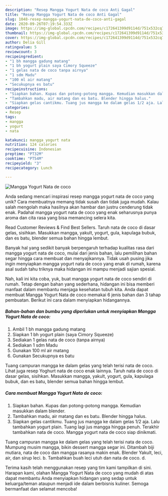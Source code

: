 ```yaml
---
description: "Resep Mangga Yogurt Nata de coco Anti Gagal"
title: "Resep Mangga Yogurt Nata de coco Anti Gagal"
slug: 1048-resep-mangga-yogurt-nata-de-coco-anti-gagal
date: 2020-09-26T07:19:54.333Z
image: https://img-global.cpcdn.com/recipes/c172641399d9114d/751x532cq70/mangga-yogurt-nata-de-coco-foto-resep-utama.jpg
thumbnail: https://img-global.cpcdn.com/recipes/c172641399d9114d/751x532cq70/mangga-yogurt-nata-de-coco-foto-resep-utama.jpg
cover: https://img-global.cpcdn.com/recipes/c172641399d9114d/751x532cq70/mangga-yogurt-nata-de-coco-foto-resep-utama.jpg
author: Delia Gill
ratingvalue: 5
reviewcount: 3
recipeingredient:
- "1 bh mangga gadung matang"
- "1 bh yogurt plain saya Cimory Squeeze"
- "1 gelas nata de coco tanpa airnya"
- "1 sdm Madu"
- "100 ml air matang"
- "Secukupnya es batu"
recipeinstructions:
- "Siapkan bahan. Kupas dan potong-potong mangga. Kemudian masukkan dalam blender."
- "Tambahkan madu, air matang dan es batu. Blender hingga halus."
- "Siapkan gelas cantikmu. Tuang jus mangga ke dalam gelas 1/2 aja. Lalu tambahkan yogurt plain. Tuang lagi jus mangga hingga penuh. Terakhir tambahkan nata de coco. Mangga yogurt nata de coco siap dinikmati."
categories:
- Resep
tags:
- mangga
- yogurt
- nata

katakunci: mangga yogurt nata 
nutrition: 124 calories
recipecuisine: Indonesian
preptime: "PT32M"
cooktime: "PT54M"
recipeyield: "3"
recipecategory: Lunch

---
```



![Mangga Yogurt Nata de coco](https://img-global.cpcdn.com/recipes/c172641399d9114d/751x532cq70/mangga-yogurt-nata-de-coco-foto-resep-utama.jpg)

Anda sedang mencari inspirasi resep mangga yogurt nata de coco yang unik? Cara membuatnya memang tidak susah dan tidak juga mudah. Kalau salah mengolah maka hasilnya akan hambar dan justru cenderung tidak enak. Padahal mangga yogurt nata de coco yang enak seharusnya punya aroma dan cita rasa yang bisa memancing selera kita.

Read Customer Reviews &amp; Find Best Sellers. Taruh nata de coco di dasar gelas, sisihkan. Masukkan mangga, yakult, yogurt, gula, kapulaga bubuk, dan es batu, blender semua bahan hingga lembut.

Banyak hal yang sedikit banyak berpengaruh terhadap kualitas rasa dari mangga yogurt nata de coco, mulai dari jenis bahan, lalu pemilihan bahan segar hingga cara membuat dan menyajikannya. Tidak usah pusing jika ingin menyiapkan mangga yogurt nata de coco yang enak di rumah, karena asal sudah tahu triknya maka hidangan ini mampu menjadi sajian spesial.


Nah, kali ini kita coba, yuk, buat mangga yogurt nata de coco sendiri di rumah. Tetap dengan bahan yang sederhana, hidangan ini bisa memberi manfaat dalam membantu menjaga kesehatan tubuh kita. Anda dapat membuat Mangga Yogurt Nata de coco memakai 6 jenis bahan dan 3 tahap pembuatan. Berikut ini cara dalam menyiapkan hidangannya.

<!--inarticleads1-->

##### Bahan-bahan dan bumbu yang diperlukan untuk menyiapkan Mangga Yogurt Nata de coco:

1. Ambil 1 bh mangga gadung matang
1. Siapkan 1 bh yogurt plain (saya Cimory Squeeze)
1. Sediakan 1 gelas nata de coco (tanpa airnya)
1. Sediakan 1 sdm Madu
1. Gunakan 100 ml air matang
1. Gunakan Secukupnya es batu


Tuang campuran mangga ke dalam gelas yang telah terisi nata de coco. Lihat juga resep Yoghurt nata de coco enak lainnya. Taruh nata de coco di dasar gelas, sisihkan. Masukkan mangga, yakult, yogurt, gula, kapulaga bubuk, dan es batu, blender semua bahan hingga lembut. 

<!--inarticleads2-->

##### Cara membuat Mangga Yogurt Nata de coco:

1. Siapkan bahan. Kupas dan potong-potong mangga. Kemudian masukkan dalam blender.
1. Tambahkan madu, air matang dan es batu. Blender hingga halus.
1. Siapkan gelas cantikmu. Tuang jus mangga ke dalam gelas 1/2 aja. Lalu tambahkan yogurt plain. Tuang lagi jus mangga hingga penuh. Terakhir tambahkan nata de coco. Mangga yogurt nata de coco siap dinikmati.


Tuang campuran mangga ke dalam gelas yang telah terisi nata de coco. Mumpung musim mangga, bikin dessert mangga segar ini. Ditambah biji mutiara, nata de coco dan mangga rasanya makin enak. Blender Yakult, leci, air, dan sirup leci. b. Tambahkan buah leci utuh dan nata de coco. d. 

Terima kasih telah menggunakan resep yang tim kami tampilkan di sini. Harapan kami, olahan Mangga Yogurt Nata de coco yang mudah di atas dapat membantu Anda menyiapkan hidangan yang sedap untuk keluarga/teman ataupun menjadi ide dalam berbisnis kuliner. Semoga bermanfaat dan selamat mencoba!
